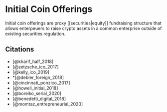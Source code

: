 # Initial Coin Offerings

Initial coin offerings are proxy [[securities|equity]] fundraising structure that allows enterpeuers to raise crypto assets in a common enterprise outside of existing securities regulation.

## Citations

* [@kharif_half_2018]
* [@zetzsche_ico_2017]
* [@kelly_ico_2019]
* *[@debler_foreign_2018]
* [@cincinnati_ponzico_2017]
* [@howell_initial_2018]
* [@boreiko_serial_2020]
* [@benedetti_digital_2018]
* [@momtaz_entrepreneurial_2020]